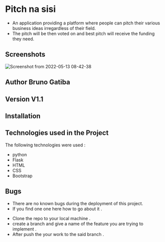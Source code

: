 # Pitch na sisi 
* An application providing a platform where people can pitch their various business ideas irregardless of their field.
* The pitch will be then voted on and best pitch will receive the funding they need.



## Screenshots 

![Screenshot from 2022-05-13 08-42-38](https://user-images.githubusercontent.com/82473156/168219402-a8833580-bd46-4ec5-a078-808f27175fbe.png)








## Author Bruno Gatiba


## Version V1.1


## Installation



## Technologies used in the Project 
The following technologies were used :
- python
- Flask
- HTML
- CSS
- Bootstrap
## Bugs 
* There are no known bugs during the deployment of this project.
* If you find one one here how to go about it .
- Clone the repo to your local machine .
- create a branch and give a name of the feature you are trying to implement .
- After push the your work to the said branch .




